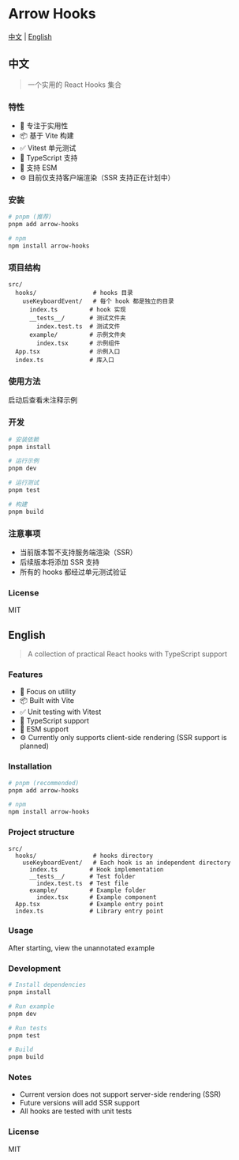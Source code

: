 # Arrow Hooks

[中文](#中文) | [English](#english)

## 中文

> 一个实用的 React Hooks 集合

### 特性

- 🎯 专注于实用性
- 📦 基于 Vite 构建
- ✅ Vitest 单元测试
- 🔷 TypeScript 支持
- 🚀 支持 ESM
- ⚙️ 目前仅支持客户端渲染（SSR 支持正在计划中）

### 安装

```bash
# pnpm (推荐)
pnpm add arrow-hooks

# npm
npm install arrow-hooks
```

### 项目结构

```
src/
  hooks/                # hooks 目录
    useKeyboardEvent/   # 每个 hook 都是独立的目录
      index.ts         # hook 实现
      __tests__/       # 测试文件夹
        index.test.ts  # 测试文件
      example/         # 示例文件夹
        index.tsx      # 示例组件
  App.tsx              # 示例入口
  index.ts             # 库入口
```

### 使用方法

启动后查看未注释示例

### 开发

```bash
# 安装依赖
pnpm install

# 运行示例
pnpm dev

# 运行测试
pnpm test

# 构建
pnpm build
```

### 注意事项

- 当前版本暂不支持服务端渲染（SSR）
- 后续版本将添加 SSR 支持
- 所有的 hooks 都经过单元测试验证

### License

MIT

## English

> A collection of practical React hooks with TypeScript support

### Features

- 🎯 Focus on utility
- 📦 Built with Vite
- ✅ Unit testing with Vitest
- 🔷 TypeScript support
- 🚀 ESM support
- ⚙️ Currently only supports client-side rendering (SSR support is planned)

### Installation

```bash
# pnpm (recommended)
pnpm add arrow-hooks

# npm
npm install arrow-hooks
```

### Project structure

```
src/
  hooks/                # hooks directory
    useKeyboardEvent/   # Each hook is an independent directory
      index.ts         # Hook implementation
      __tests__/       # Test folder
        index.test.ts  # Test file
      example/         # Example folder
        index.tsx      # Example component
  App.tsx              # Example entry point
  index.ts             # Library entry point
```

### Usage

After starting, view the unannotated example

### Development

```bash
# Install dependencies
pnpm install

# Run example
pnpm dev

# Run tests
pnpm test

# Build
pnpm build
```

### Notes

- Current version does not support server-side rendering (SSR)
- Future versions will add SSR support
- All hooks are tested with unit tests

### License

MIT